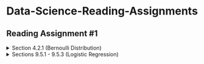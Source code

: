 # Data-Science-Reading-Assignments

## Reading Assignment #1

<details>

  <summary>Section 4.2.1 (Bernoulli Distribution)</summary>
  </blockquote>
* What is a Bernoulli random variable?

  <blockquote>

  A Bernoulli random variable is a random variable where each individual trial only has two possible outcomes, often labeled as a *success* or *failure*.

  </blockquote>

* What is the connection between the binomial distribution and a Bernoulli random variable? [Refer to section 4.3.1 if it has been a while since you looked at the binomial distribution.]

  <blockquote>

A Bernoulli random variable is a requirement for a binomial distribution. In particular, a binomial distribution is the distribution of _r_ successes in _n_ trials of a Bernoulli variable.

  </blockquote>


* What is the largest possible standard deviation for a Bernoulli random variable?

  <blockquote>

  The largest possible standard deviation for a Bernoulli random variable would occur when _p_ and _(1-p)_ are equal, i.e., when _p = 0.5_. Thus, we want the square root of (0.5)<sup>2</sup>, giving us 0.5 as the maximum possible standard deviation for a Bernoulli random variable.

  </blockquote>


</details>

<details>

  <summary>Sections 9.5.1 - 9.5.3 (Logistic Regression)</summary>

* For what type of response/target variables is logistic regression appropriate?

  <blockquote>

  Logistic regression is appropriate "for response variables where regular multiple regression does not work very well...where the residuals look completely different from the normal distribution," (371). More specifically, the target variable is a two-level categorical variable, Y<sub>i</sub> whose outcome can take the values 1 or 0 with respective probabilities p<sub>i</sub> and 1-p<sub>i</sub>.

  </blockquote>

* Look at the logistic model in Example 9.31. How can we interpret the coefficient of 0.8668 on the honors variable?

  </blockquote>

The coefficient 0.8668 on the honors variable indicates that the logit transformation of p<sub>i</sub>, the probability of a callback, is expected to increase by 0.8668 when honors are present on a resume.

  </blockquote>

* When using the Akaike information criterion for model selection, which is better, a large AIC or a small AIC?

  <blockquote>

A small AIC is better: "We look for models with a lower AIC through a backward elimination strategy," (374)

  </blockquote>

* How are linear and logistic regression similar? How are they different?

  <blockquote>

  Linear and logistic regression are similar in that both assume that the target variable is linearly related--or related to linearly related--to a series of predictor variables (when all others are held constant). Put more coarsely, the righthand side of the equation looks roughly the same for both linear and logistic regression, with a series of predictor variables attached to linear coefficients. However, the lefthand side of these equations is different, thus comprising the difference in the types of regression. The target variable of linear regression is numerical, often continuous, and could assume a wide range of values. No transformation is performed on this variable, so its relationship to the predictor variables is *actually* linear. In logistic regression, the target variable is binary, and its probability is logarithmically transformed before the linear relationship is used.

  </blockquote>

</details>
